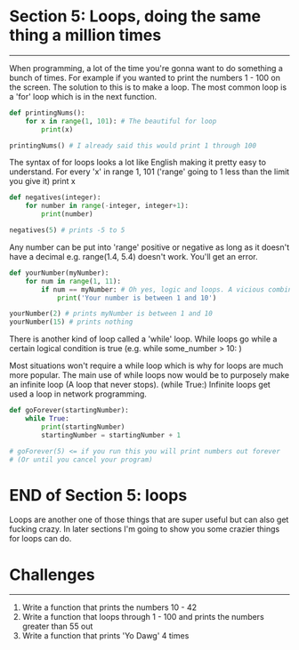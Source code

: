 

# Section 5: Loops, doing the same thing a million times
---------------------------------------------------------

When programming, a lot of the time you're gonna
want to do something a bunch of times. For example
if you wanted to print the numbers 1 - 100 on the screen.
The solution to this is to make a loop. The most common
loop is a 'for' loop which is in the next function.

```python
def printingNums():
    for x in range(1, 101): # The beautiful for loop
        print(x)

printingNums() # I already said this would print 1 through 100
```

The syntax of for loops looks a lot like English
making it pretty easy to understand. For every 'x'
in range 1, 101 ('range' going to 1 less than the limit
you give it) print x

```python
def negatives(integer):
    for number in range(-integer, integer+1):
        print(number)

negatives(5) # prints -5 to 5
```

Any number can be put into 'range' positive or negative as long as it doesn't have a decimal
e.g. range(1.4, 5.4) doesn't work. You'll get an error.

```python
def yourNumber(myNumber):
    for num in range(1, 11):
        if num == myNumber: # Oh yes, logic and loops. A vicious combination
            print('Your number is between 1 and 10')

yourNumber(2) # prints myNumber is between 1 and 10
yourNumber(15) # prints nothing
```

There is another kind of loop called a 'while' loop.
While loops go while a certain logical condition is true
(e.g. while some_number > 10: )

Most situations won't require a while loop which is why for loops
are much more popular. The main use of while loops now would be to
purposely make an infinite loop (A loop that never stops). (while True:)
Infinite loops get used a loop in network programming.

```python
def goForever(startingNumber):
    while True:
        print(startingNumber)
        startingNumber = startingNumber + 1

# goForever(5) <= if you run this you will print numbers out forever
# (Or until you cancel your program)
```

# END of Section 5: loops

Loops are another one of those things that
are super useful but can also get fucking crazy.
In later sections I'm going to show you some crazier
things for loops can do.

# Challenges
--------------------

1. Write a function that prints the numbers 10 - 42
2. Write a function that loops through 1 - 100 and prints the numbers greater
than 55 out
3. Write a function that prints 'Yo Dawg' 4 times
